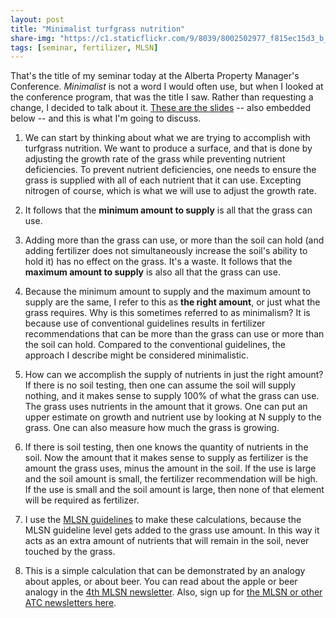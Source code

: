 ```yaml
---
layout: post
title: "Minimalist turfgrass nutrition"
share-img: "https://c1.staticflickr.com/9/8039/8002502977_f815ec15d3_b_d.jpg"
tags: [seminar, fertilizer, MLSN]
---
```


That's the title of my seminar today at the Alberta Property Manager's Conference. *Minimalist* is not a word I would often use, but when I looked at the conference program, that was the title I saw. Rather than requesting a change, I decided to talk about it. [These are the slides](https://speakerdeck.com/micahwoods/minimalist-turfgrass-nutrition) -- also embedded below -- and this is what I'm going to discuss.

1. We can start by thinking about what we are trying to accomplish with turfgrass nutrition. We want to produce a surface, and that is done by adjusting the growth rate of the grass while preventing nutrient deficiencies. To prevent nutrient deficiencies, one needs to ensure the grass is supplied with all of each nutrient that it can use. Excepting nitrogen of course, which is what we will use to adjust the growth rate.

2. It follows that the **minimum amount to supply** is all that the grass can use. 

3. Adding more than the grass can use, or more than the soil can hold (and adding fertilizer does not simultaneously increase the soil's ability to hold it) has no effect on the grass. It's a waste. It follows that the **maximum amount to supply** is also all that the grass can use.

4. Because the minimum amount to supply and the maximum amount to supply are the same, I refer to this as **the right amount**, or just what the grass requires. Why is this sometimes referred to as minimalism? It is because use of conventional guidelines results in fertilizer recommendations that can be more than the grass can use or more than the soil can hold. Compared to the conventional guidelines, the approach I describe might be considered minimalistic.

5. How can we accomplish the supply of nutrients in just the right amount? If there is no soil testing, then one can assume the soil will supply nothing, and it makes sense to supply 100% of what the grass can use. The grass uses nutrients in the amount that it grows. One can put an upper estimate on growth and nutrient use by looking at N supply to the grass. One can also measure how much the grass is growing. 

6. If there is soil testing, then one knows the quantity of nutrients in the soil. Now the amount that it makes sense to supply as fertilizer is the amount the grass uses, minus the amount in the soil. If the use is large and the soil amount is small, the fertilizer recommendation will be high. If the use is small and the soil amount is large, then none of that element will be required as fertilizer.

7. I use the [MLSN guidelines](https://www.paceturf.org/journal/minimum_level_for_sustainable_nutrition) to make these calculations, because the MLSN guideline level gets added to the grass use amount. In this way it acts as an extra amount of nutrients that will remain in the soil, never touched by the grass.

8. This is a simple calculation that can be demonstrated by an analogy about apples, or about beer. You can read about the apple or beer analogy in the [4th MLSN newsletter](http://files.asianturfgrass.com/201711_mlsn_newsletter.pdf). Also, sign up for [the MLSN or other ATC newsletters here](http://www.asianturfgrass.com/lists/).

<script async class="speakerdeck-embed" data-id="70506c66294a4f6486dec53c3be23016" data-ratio="1.33333333333333" src="//speakerdeck.com/assets/embed.js"></script>
